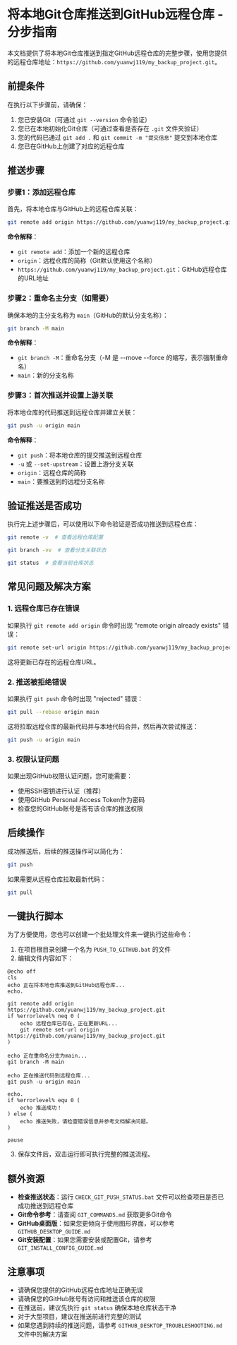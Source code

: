 # 将本地Git仓库推送到GitHub远程仓库 - 分步指南

本文档提供了将本地Git仓库推送到指定GitHub远程仓库的完整步骤，使用您提供的远程仓库地址：`https://github.com/yuanwj119/my_backup_project.git`。

## 前提条件
在执行以下步骤前，请确保：
1. 您已安装Git（可通过 `git --version` 命令验证）
2. 您已在本地初始化Git仓库（可通过查看是否存在 `.git` 文件夹验证）
3. 您的代码已通过 `git add .` 和 `git commit -m "提交信息"` 提交到本地仓库
4. 您已在GitHub上创建了对应的远程仓库

## 推送步骤

### 步骤1：添加远程仓库
首先，将本地仓库与GitHub上的远程仓库关联：

```bash
git remote add origin https://github.com/yuanwj119/my_backup_project.git
```

**命令解释**：
- `git remote add`：添加一个新的远程仓库
- `origin`：远程仓库的简称（Git默认使用这个名称）
- `https://github.com/yuanwj119/my_backup_project.git`：GitHub远程仓库的URL地址

### 步骤2：重命名主分支（如需要）
确保本地的主分支名称为 `main`（GitHub的默认分支名称）：

```bash
git branch -M main
```

**命令解释**：
- `git branch -M`：重命名分支（-M 是 --move --force 的缩写，表示强制重命名）
- `main`：新的分支名称

### 步骤3：首次推送并设置上游关联
将本地仓库的代码推送到远程仓库并建立关联：

```bash
git push -u origin main
```

**命令解释**：
- `git push`：将本地仓库的提交推送到远程仓库
- `-u` 或 `--set-upstream`：设置上游分支关联
- `origin`：远程仓库的简称
- `main`：要推送到的远程分支名称

## 验证推送是否成功
执行完上述步骤后，可以使用以下命令验证是否成功推送到远程仓库：

```bash
git remote -v  # 查看远程仓库配置
```

```bash
git branch -vv  # 查看分支关联状态
```

```bash
git status  # 查看当前仓库状态
```

## 常见问题及解决方案

### 1. 远程仓库已存在错误
如果执行 `git remote add origin` 命令时出现 "remote origin already exists" 错误：

```bash
git remote set-url origin https://github.com/yuanwj119/my_backup_project.git
```

这将更新已存在的远程仓库URL。

### 2. 推送被拒绝错误
如果执行 `git push` 命令时出现 "rejected" 错误：

```bash
git pull --rebase origin main
```

这将拉取远程仓库的最新代码并与本地代码合并，然后再次尝试推送：

```bash
git push -u origin main
```

### 3. 权限认证问题
如果出现GitHub权限认证问题，您可能需要：
- 使用SSH密钥进行认证（推荐）
- 使用GitHub Personal Access Token作为密码
- 检查您的GitHub账号是否有该仓库的推送权限

## 后续操作
成功推送后，后续的推送操作可以简化为：

```bash
git push
```

如果需要从远程仓库拉取最新代码：

```bash
git pull
```

## 一键执行脚本
为了方便使用，您也可以创建一个批处理文件来一键执行这些命令：

1. 在项目根目录创建一个名为 `PUSH_TO_GITHUB.bat` 的文件
2. 编辑文件内容如下：

```batch
@echo off
cls
echo 正在将本地仓库推送到GitHub远程仓库...
echo.

git remote add origin https://github.com/yuanwj119/my_backup_project.git
if %errorlevel% neq 0 (
    echo 远程仓库已存在，正在更新URL...
    git remote set-url origin https://github.com/yuanwj119/my_backup_project.git
)

echo 正在重命名分支为main...
git branch -M main

echo 正在推送代码到远程仓库...
git push -u origin main

echo.
if %errorlevel% equ 0 (
    echo 推送成功！
) else (
    echo 推送失败，请检查错误信息并参考文档解决问题。
)

pause
```

3. 保存文件后，双击运行即可执行完整的推送流程。

## 额外资源
- **检查推送状态**：运行 `CHECK_GIT_PUSH_STATUS.bat` 文件可以检查项目是否已成功推送到远程仓库
- **Git命令参考**：请查阅 `GIT_COMMANDS.md` 获取更多Git命令
- **GitHub桌面版**：如果您更倾向于使用图形界面，可以参考 `GITHUB_DESKTOP_GUIDE.md`
- **Git安装配置**：如果您需要安装或配置Git，请参考 `GIT_INSTALL_CONFIG_GUIDE.md`

## 注意事项
- 请确保您提供的GitHub远程仓库地址正确无误
- 请确保您的GitHub账号有访问和推送该仓库的权限
- 在推送前，建议先执行 `git status` 确保本地仓库状态干净
- 对于大型项目，建议在推送前进行完整的测试
- 如果您遇到持续的推送问题，请参考 `GITHUB_DESKTOP_TROUBLESHOOTING.md` 文件中的解决方案